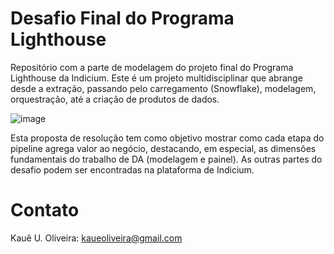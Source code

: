 # Desafio Final do Programa Lighthouse 

Repositório com a parte de modelagem do projeto final do Programa Lighthouse da Indicium.
Este é um projeto multidisciplinar que abrange desde a extração, passando pelo carregamento (Snowflake), modelagem, orquestração, até a criação de produtos de dados.
 
![image](https://github.com/user-attachments/assets/354bbc63-1e31-422e-8fb4-59c9b40e3fa3)

Esta proposta de resolução tem como objetivo mostrar como cada etapa do pipeline agrega valor ao negócio, destacando, em especial, as dimensões fundamentais do trabalho de DA (modelagem e painel).
As outras partes do desafio podem ser encontradas na plataforma de Indicium.

# Contato

Kauê U. Oliveira: kaueoliveira@gmail.com

